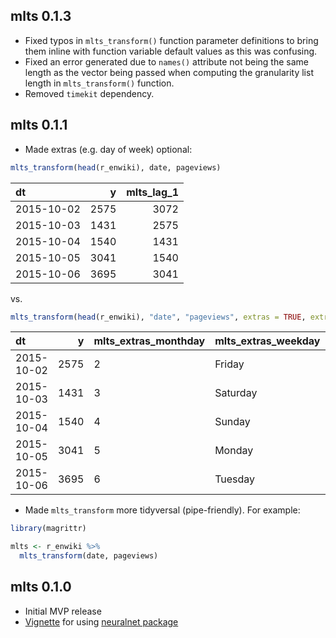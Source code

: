 mlts 0.1.3
----------
* Fixed typos in `mlts_transform()` function parameter definitions to bring them inline with function variable default values as this was confusing.
* Fixed an error generated due to `names()` attribute not being the same length as the vector being passed when computing the granularity list length in `mlts_transform()` function.
* Removed `timekit` dependency.

mlts 0.1.1
----------

- Made extras (e.g. day of week) optional:

```R
mlts_transform(head(r_enwiki), date, pageviews)
```

|dt         |    y| mlts_lag_1|
|:----------|----:|----------:|
|2015-10-02 | 2575|       3072|
|2015-10-03 | 1431|       2575|
|2015-10-04 | 1540|       1431|
|2015-10-05 | 3041|       1540|
|2015-10-06 | 3695|       3041|

vs.

```R
mlts_transform(head(r_enwiki), "date", "pageviews", extras = TRUE, extrasAsFactors = TRUE)
```

|dt         |    y|mlts_extras_monthday |mlts_extras_weekday |mlts_extras_week |mlts_extras_month |mlts_extras_year | mlts_lag_1|
|:----------|----:|:--------------------|:-------------------|:----------------|:-----------------|:----------------|----------:|
|2015-10-02 | 2575|2                    |Friday              |40               |October           |2015             |       3072|
|2015-10-03 | 1431|3                    |Saturday            |40               |October           |2015             |       2575|
|2015-10-04 | 1540|4                    |Sunday              |40               |October           |2015             |       1431|
|2015-10-05 | 3041|5                    |Monday              |40               |October           |2015             |       1540|
|2015-10-06 | 3695|6                    |Tuesday             |40               |October           |2015             |       3041|

- Made `mlts_transform` more tidyversal (pipe-friendly). For example:

```R
library(magrittr)

mlts <- r_enwiki %>%
  mlts_transform(date, pageviews)
```

mlts 0.1.0
----------

- Initial MVP release
- [Vignette](https://bearloga.github.io/maltese/neuralnet.html) for using [neuralnet package](https://cran.r-project.org/package=neuralnet)

